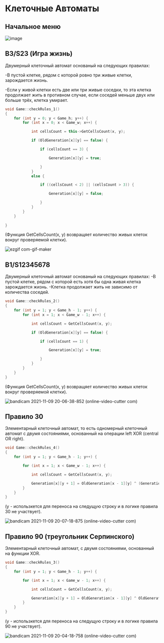 # Клеточные Автоматы

## Начальное меню
![image](https://user-images.githubusercontent.com/52111046/140954448-9d1647b4-acad-4b0a-96e7-6c3f995c0346.png)

## B3/S23 (Игра жизнь)
Двумерный клеточный автомат основаный на следующих правилах:

-В пустой клетке, рядом с которой ровно три живые клетки, зарождается жизнь.

-Если у живой клетки есть две или три живые соседки, то эта клетка продолжает жить в противном случае, если соседей меньше двух или больше трёх, клетка умирает.

```C++
void Game::checkRules_1()
{
	for (int y = 0; y < Game_h; y++) {
		for (int x = 0; x < Game_w; x++) {

			int cellsCount = this->GetCellsCount(x, y);

			if (OldGeneration[x][y] == false) {

				if (cellsCount == 3) {

					Generation[x][y] = true;

				}
			}
			else {

				if ((cellsCount < 2) || (cellsCount > 3)) {

					Generation[x][y] = false;

				}
			}
		}
	}
	
}
```

(Функция GetCellsCount(x, y) возвращяет количество живых клеток вокруг проверяемой клетки).

![ezgif com-gif-maker](https://user-images.githubusercontent.com/52111046/142083479-c6acc23b-900f-47c5-9567-6f0c46b1137f.gif)

## B1/S12345678
Двумерный клеточный автомат основаный на следующих правилах:
-В пустой клетке, рядом с которой есть хотя бы одна живая клетка зарождается жизнь.
-Клетка продолжает жить не зависимо от количества соседей.

```C++
void Game::checkRules_2()
{
	for (int y = 1; y < Game_h - 1; y++) {
		for (int x = 1; x < Game_w - 1; x++) {

			int cellsCount = GetCellsCount(x, y);

			if (OldGeneration[x][y] == false) {

				if (cellsCount == 1) {

					Generation[x][y] = true;

				}
			}
		}
	}
}
```

(Функция GetCellsCount(x, y) возвращяет количество живых клеток вокруг проверяемой клетки).

![bandicam 2021-11-09 20-06-38-852 (online-video-cutter com)](https://user-images.githubusercontent.com/52111046/140975793-e1558fa6-8e9d-4783-bc56-0d2a868638b5.gif)

## Правило 30
Элементарный клеточный автомат, то есть одномерный клеточный автомат с двумя состояниями, основанный на операции left XOR (central OR right).

```C++
void Game::checkRules_4()
{
	for (int y = 1; y < Game_h - 1; y++) {

		for (int x = 1; x < Game_w - 1; x++) {

			int cellsCount = GetCellsCount(x, y);

			Generation[x][y + 1] = OldGeneration[x - 1][y] ^ (Generation[x][y] || OldGeneration[x + 1][y]); //left XOR (central OR right)
		}
	}  
}
```

(y - использкется для переноса на следущую строку и в логике правила 30 не участвует).

![bandicam 2021-11-09 20-07-18-875 (online-video-cutter com)](https://user-images.githubusercontent.com/52111046/142082209-ac0bc9d6-ebc0-4e24-b2d4-f283a08a6a8a.gif)

## Правило 90 (треугольник Серпинского)
Элементарный клеточный автомат, с двумя состояниями, основанный на функции XOR.

```C++
void Game::checkRules_3()
{
	for (int y = 1; y < Game_h - 1; y++) {

		for (int x = 1; x < Game_w - 1; x++) {

			int cellsCount = GetCellsCount(x, y);

			Generation[x][y + 1] = OldGeneration[x - 1][y] ^ OldGeneration[x + 1][y];
		}
	}
}
```

(y - использкется для переноса на следущую строку и в логике правила 90 не участвует).

![bandicam 2021-11-09 20-04-18-758 (online-video-cutter com)](https://user-images.githubusercontent.com/52111046/140975116-1d2afdb3-9367-4716-ab51-9adb12a4c39e.gif)


